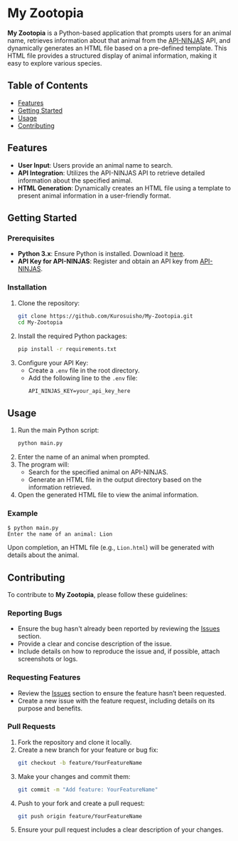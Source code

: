 
# My Zootopia

**My Zootopia** is a Python-based application that prompts users for an animal name, retrieves information about that animal from the [API-NINJAS](https://api-ninjas.com/) API, and dynamically generates an HTML file based on a pre-defined template. This HTML file provides a structured display of animal information, making it easy to explore various species.

## Table of Contents
- [Features](#features)
- [Getting Started](#getting-started)
- [Usage](#usage)
- [Contributing](#contributing)

## Features
- **User Input**: Users provide an animal name to search.
- **API Integration**: Utilizes the API-NINJAS API to retrieve detailed information about the specified animal.
- **HTML Generation**: Dynamically creates an HTML file using a template to present animal information in a user-friendly format.

## Getting Started

### Prerequisites
- **Python 3.x**: Ensure Python is installed. Download it [here](https://www.python.org/downloads/).
- **API Key for API-NINJAS**: Register and obtain an API key from [API-NINJAS](https://api-ninjas.com/).

### Installation
1. Clone the repository:
   ```bash
   git clone https://github.com/Kurosuisho/My-Zootopia.git
   cd My-Zootopia
   ```
2. Install the required Python packages:
   ```bash
   pip install -r requirements.txt
   ```
3. Configure your API Key:
   - Create a `.env` file in the root directory.
   - Add the following line to the `.env` file:
     ```plaintext
     API_NINJAS_KEY=your_api_key_here
     ```

## Usage
1. Run the main Python script:
   ```bash
   python main.py
   ```
2. Enter the name of an animal when prompted.
3. The program will:
   - Search for the specified animal on API-NINJAS.
   - Generate an HTML file in the output directory based on the information retrieved.
4. Open the generated HTML file to view the animal information.

### Example
```plaintext
$ python main.py
Enter the name of an animal: Lion
```

Upon completion, an HTML file (e.g., `Lion.html`) will be generated with details about the animal.

## Contributing
To contribute to **My Zootopia**, please follow these guidelines:

### Reporting Bugs
- Ensure the bug hasn't already been reported by reviewing the [Issues](https://github.com/Kurosuisho/My-Zootopia/issues) section.
- Provide a clear and concise description of the issue.
- Include details on how to reproduce the issue and, if possible, attach screenshots or logs.

### Requesting Features
- Review the [Issues](https://github.com/Kurosuisho/My-Zootopia/issues) section to ensure the feature hasn’t been requested.
- Create a new issue with the feature request, including details on its purpose and benefits.

### Pull Requests
1. Fork the repository and clone it locally.
2. Create a new branch for your feature or bug fix:
   ```bash
   git checkout -b feature/YourFeatureName
   ```
3. Make your changes and commit them:
   ```bash
   git commit -m "Add feature: YourFeatureName"
   ```
4. Push to your fork and create a pull request:
   ```bash
   git push origin feature/YourFeatureName
   ```
5. Ensure your pull request includes a clear description of your changes.
